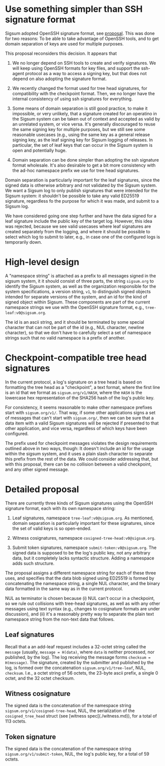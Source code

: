 # Use something simpler than SSH signature format

Sigsum adopted OpenSSH signature format, see
[proposal](./2021-11-ssh-signature-format.md). This was done for two
reasons: To be able to take advantage of OpenSSH tools, and to get domain
separation of keys are used for multiple purposes.

This proposal reconsiders this decision. It appears that

1. We no longer depend on SSH tools to create and verify signatures.
   We will keep using OpenSSH formats for key files, and support the
   ssh-agent protocol as a way to access a signing key, but that does
   not depend on also adopting the signature format.

2. We recently changed the format used for tree head signatures, for
   compatibility with the checkpoint format. Then, we no longer have
   the internal consistency of using ssh signatures for everything.

3. Some means of domain separation is still good practice, to make it
   impossible, or very unlikely, that a signature created for an
   operatino in the Sigsum system can be taken out of context and
   accepted as valid by an unrelated system, or vice versa. It's
   generally discouraged to reuse the same signing key for multiple
   purposes, but we still see some reasonable usecases (e.g., using
   the same key as a general release signing key, as the leaf signing
   key for Sigsum logging of releases. In particular, the set of leaf
   keys that can occur in the Sigsum system is open and potentially
   huge.
   
4. Domain separation can be done simpler than adopting the ssh
   signature format wholesale. It's also desirable to get a bit more
   consistency with the ad-hoc namespace prefix we use for tree head
   signatures.

Domain separation is particularly important for the leaf signatures,
since the signed data is otherwise arbitrary and not validated by the
Sigsum system. We want a Sigsum log to only publish signatures that
were intended for the Sigsum system: it shouldn't be possible to take
any valid ED25519 signature, regardless fo the purpose for which it
was made, and submit to a Sigsum log.

We have considered going one step further and have the data signed for
a leaf signature include the public key of the target log. However,
this idea was rejected, because we see valid usecases where leaf
signatures are created separately from the logging, and where it
should be possible to select which log to submit to later, e.g., in
case one of the configured logs is temporarily down.

# High-level design

A "namespace string" is attached as a prefix to all messages signed in
the sigsum system, it it should consist of three parts, the string
`sigsum.org` to identify the Sigsum system, as well as the
organization responsible for the system specifications, a version
string, `v1`, to distinguish signed objects intended for separate
versions of the system, and an id for the kind of signed object within
Sigsum. These components are part of the current namespace strings we
use with the OpenSSH signature format, e.g.,
`tree-leaf:v0@sigsum.org`.

The id is an ascii string, and it should be terminated by some special
character that can not be part of the id (e.g., NUL character, newline
character), so that we don't have to carefully select a set of
namespace strings such that no valid namespace is a prefix of another.

# Checkpoint-compatible tree head signatures

In the current protocol, a log's signature on a tree head is based on
formatting the tree head as a "checkpoint", a text format, where the
first line is an id that we format as `sigsum.org/v1/HASH`, where the
`HASH` is the lowercase hex representation of the SHA256 hash of the
log's public key.

For consistency, it seems reasonable to make other namespace prefixes
start with `sigsum.org/v1/`. That way, if some other applications
signs a set of messages that can't start with `sigsum.org/`, then we
can be sure that a data item with a valid Sigsum signatures will be
rejected if presented to that other application, and vice versa,
regardless of which keys have been configured.

The prefix used for checkpoint messages violates the design
requirements outlined above in two ways, though: It doesn't include an
id for the usage within the sigsum system, and it uses a plain slash
character to separate this prefix from the rest of the data. We could
consider addressing that, but with this proposal, there can be no
collision between a valid checkpoint, and any other signed message.

# Detailed proposal

There are currently three kinds of Sigsum signatures using the OpenSSH
signature format, each with its own namespace string:

1. Leaf signatures, namespace `tree-leaf:v0@sigsum.org`. As mentioned,
   domain separation is particularly important for these signatures,
   since the set of valid keys is so open-ended.

2. Witness cosignatures, namespace `cosigned-tree-head:v0@sigsum.org`.

3. Submit token signatures, namespace `submit-token:v0@sigsum.org`.
   The signed data is supposed to be the log's public key, not any
   arbitrary data, but it completely lacks syntactic structure. Adding
   a namespace adds such structure.

The proposal assigns a different namespace string for each of these
three uses, and specifies that the data blob signed using ED25519 is
formed by concatenating the namespace string, a single NUL character,
and the binary data formatted in the same way as in the current
protocol.

NUL as terminator is chosen because (i) NUL can't occur in a
checkpoint, so we rule out collisions with tree-head signatures, as
well as with any other messages using text syntax (e.g., changes to
cosignature formats are under discussion), and (ii) it's a reasonably
pretty way to separate the plain text namespace string from the
non-text data that follows.

## Leaf signatures

Recall that a an add-leaf request includes a 32-octet string called
the `message` (usually, `message = H(data)`, where `data` is neither
processed, nor published, by the log). The log receiving the message
forms `checksum = H(message)`. The signature, created by the submitter
and published by the log, is formed over the concatenation
`sigsum.org/v1/tree-leaf`, NUL, `checksum`. I.e., a octet string of 56
octets, the 23-byte ascii prefix, a single 0 octet, and the 32 octet
checksum.

## Witness cosignature

The signed data is the concatenation of the namespace string
`sigsum.org/v1/cosigned-tree-head`, NUL, the serialization of the
`cosigned_tree_head` struct (see [witness spec[(./witness.md)), for a
total of 113 octets.

## Token signature

The signed data is the concatenation of the namespace string
`sigsum.org/v1/submit-token`, NUL, the log's public key, for a total
of 59 octets.

